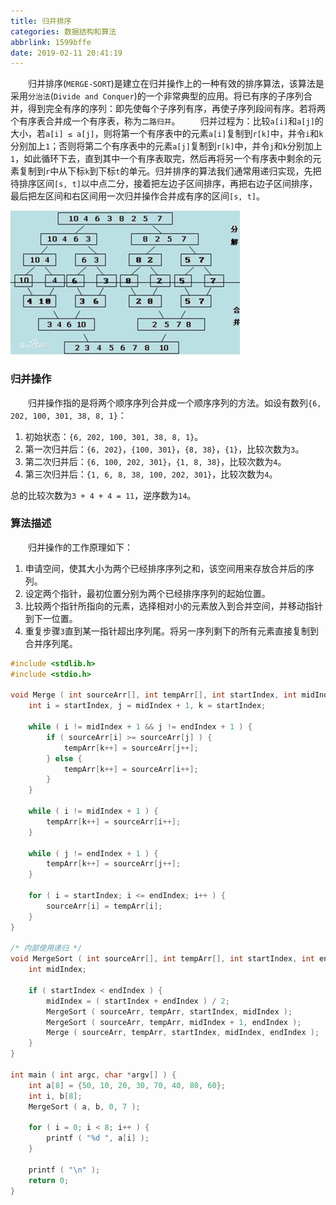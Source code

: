```yaml
---
title: 归并排序
categories: 数据结构和算法
abbrlink: 1599bffe
date: 2019-02-11 20:41:19
---
```

&emsp;&emsp;归并排序(`MERGE-SORT`)是建立在归并操作上的一种有效的排序算法，该算法是采用`分治法`(`Divide and Conquer`)的一个非常典型的应用。将已有序的子序列合并，得到完全有序的序列：即先使每个子序列有序，再使子序列段间有序。若将两个有序表合并成一个有序表，称为`二路归并`。
&emsp;&emsp;归并过程为：比较`a[i]`和`a[j]`的大小，若`a[i] ≤ a[j]`，则将第一个有序表中的元素`a[i]`复制到`r[k]`中，并令`i`和`k`分别加上`1`；否则将第二个有序表中的元素`a[j]`复制到`r[k]`中，并令`j`和`k`分别加上`1`，如此循环下去，直到其中一个有序表取完，然后再将另一个有序表中剩余的元素复制到`r`中从下标`k`到下标`t`的单元。归并排序的算法我们通常用递归实现，先把待排序区间`[s, t]`以中点二分，接着把左边子区间排序，再把右边子区间排序，最后把左区间和右区间用一次归并操作合并成有序的区间`[s, t]`。

<img src="./归并排序/1.png" height="230" width="367">

### 归并操作

&emsp;&emsp;归并操作指的是将两个顺序序列合并成一个顺序序列的方法。如设有数列`{6, 202, 100, 301, 38, 8, 1}`：

1. 初始状态：`{6, 202, 100, 301, 38, 8, 1}`。
2. 第一次归并后：`{6, 202}`，`{100, 301}`，`{8, 38}`，`{1}`，比较次数为`3`。
3. 第二次归并后：`{6, 100, 202, 301}`，`{1, 8, 38}`，比较次数为`4`。
4. 第三次归并后：`{1, 6, 8, 38, 100, 202, 301}`，比较次数为`4`。

总的比较次数为`3 + 4 + 4 = 11`，逆序数为`14`。

### 算法描述

&emsp;&emsp;归并操作的工作原理如下：

1. 申请空间，使其大小为两个已经排序序列之和，该空间用来存放合并后的序列。
2. 设定两个指针，最初位置分别为两个已经排序序列的起始位置。
3. 比较两个指针所指向的元素，选择相对小的元素放入到合并空间，并移动指针到下一位置。
4. 重复步骤`3`直到某一指针超出序列尾。将另一序列剩下的所有元素直接复制到合并序列尾。

``` cpp
#include <stdlib.h>
#include <stdio.h>
​
void Merge ( int sourceArr[], int tempArr[], int startIndex, int midIndex, int endIndex ) {
    int i = startIndex, j = midIndex + 1, k = startIndex;
​
    while ( i != midIndex + 1 && j != endIndex + 1 ) {
        if ( sourceArr[i] >= sourceArr[j] ) {
            tempArr[k++] = sourceArr[j++];
        } else {
            tempArr[k++] = sourceArr[i++];
        }
    }
​
    while ( i != midIndex + 1 ) {
        tempArr[k++] = sourceArr[i++];
    }
​
    while ( j != endIndex + 1 ) {
        tempArr[k++] = sourceArr[j++];
    }
​
    for ( i = startIndex; i <= endIndex; i++ ) {
        sourceArr[i] = tempArr[i];
    }
}
​
/* 内部使用递归 */
void MergeSort ( int sourceArr[], int tempArr[], int startIndex, int endIndex ) {
    int midIndex;
​
    if ( startIndex < endIndex ) {
        midIndex = ( startIndex + endIndex ) / 2;
        MergeSort ( sourceArr, tempArr, startIndex, midIndex );
        MergeSort ( sourceArr, tempArr, midIndex + 1, endIndex );
        Merge ( sourceArr, tempArr, startIndex, midIndex, endIndex );
    }
}
​
int main ( int argc, char *argv[] ) {
    int a[8] = {50, 10, 20, 30, 70, 40, 80, 60};
    int i, b[8];
    MergeSort ( a, b, 0, 7 );
​
    for ( i = 0; i < 8; i++ ) {
        printf ( "%d ", a[i] );
    }
​
    printf ( "\n" );
    return 0;
}
```